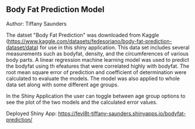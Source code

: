 ## Body Fat Prediction Model 
Author: Tiffany Saunders

The datset "Body Fat Prediction" was downloaded from Kaggle (https://www.kaggle.com/datasets/fedesoriano/body-fat-prediction-dataset/data) for use in this shiny application. This data set includes several measurements such as bodyfat, density, and the  circumferences of various body parts. A linear regression machine learning model was used to predict the bodyfat using th efeatures that were correlated highly with bodyfat. The root mean square error of prediction and coefficient of determination were calculated to evaluate the models. The model was also applied to whole data set along with some different age groups. 

In the Shiny Application the user can toggle between age group options to see the plot of the two models and the calculated error values. 

Deployed Shiny App: https://fevl8t-tiffany-saunders.shinyapps.io/bodyfat-prediction/

